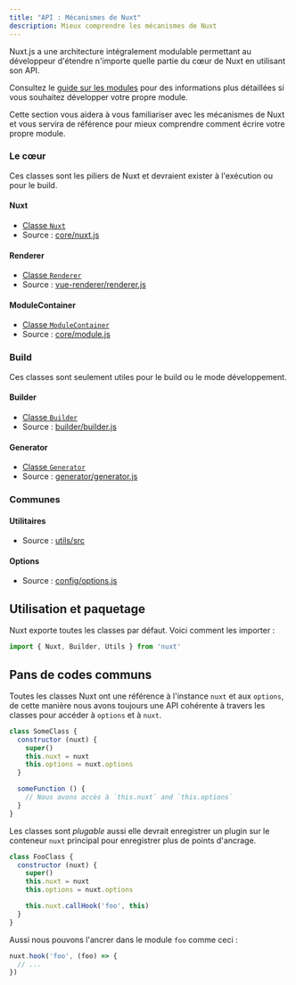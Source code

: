 ```yaml
---
title: "API : Mécanismes de Nuxt"
description: Mieux comprendre les mécanismes de Nuxt
---
```


Nuxt.js a une architecture intégralement modulable permettant au développeur d'étendre n'importe quelle partie du cœur de Nuxt en utilisant son API.

Consultez le [guide sur les modules](/guide/modules) pour des informations plus détaillées si vous souhaitez développer votre propre module.

Cette section vous aidera à vous familiariser avec les mécanismes de Nuxt et vous servira de référence pour mieux comprendre comment écrire votre propre module.

### Le cœur

Ces classes sont les piliers de Nuxt et devraient exister à l'exécution ou pour le build.

#### Nuxt

- [Classe `Nuxt`](/api/internals-nuxt)
- Source : [core/nuxt.js](https://github.com/nuxt/nuxt.js/blob/dev/packages/core/src/nuxt.js)

#### Renderer

- [Classe `Renderer`](/api/internals-renderer)
- Source : [vue-renderer/renderer.js](https://github.com/nuxt/nuxt.js/blob/dev/packages/vue-renderer/src/renderer.js)

#### ModuleContainer

- [Classe `ModuleContainer`](/api/internals-module-container)
- Source : [core/module.js](https://github.com/nuxt/nuxt.js/blob/dev/packages/core/src/module.js)

### Build

Ces classes sont seulement utiles pour le build ou le mode développement.

#### Builder

- [Classe `Builder`](/api/internals-builder)
- Source : [builder/builder.js](https://github.com/nuxt/nuxt.js/blob/dev/packages/builder/src/builder.js)

#### Generator

- [Classe `Generator`](/api/internals-generator)
- Source : [generator/generator.js](https://github.com/nuxt/nuxt.js/blob/dev/packages/generator/src/generator.js)

### Communes

#### Utilitaires

- Source : [utils/src](https://github.com/nuxt/nuxt.js/blob/dev/packages/utils/src)

#### Options

- Source : [config/options.js](https://github.com/nuxt/nuxt.js/blob/dev/packages/config/src/options.js)

## Utilisation et paquetage

Nuxt exporte toutes les classes par défaut. Voici comment les importer :

```js
import { Nuxt, Builder, Utils } from 'nuxt'
```

## Pans de codes communs

Toutes les classes Nuxt ont une référence à l'instance `nuxt` et aux `options`, de cette manière nous avons toujours une API cohérente à travers les classes pour accéder à `options` et à `nuxt`.

```js
class SomeClass {
  constructor (nuxt) {
    super()
    this.nuxt = nuxt
    this.options = nuxt.options
  }

  someFunction () {
    // Nous avons accès à `this.nuxt` and `this.options`
  }
}
```

Les classes sont *plugable* aussi elle devrait enregistrer un plugin sur le conteneur `nuxt` principal pour enregistrer plus de points d'ancrage.

```js
class FooClass {
  constructor (nuxt) {
    super()
    this.nuxt = nuxt
    this.options = nuxt.options

    this.nuxt.callHook('foo', this)
  }
}
```

Aussi nous pouvons l'ancrer dans le module `foo` comme ceci :

```js
nuxt.hook('foo', (foo) => {
  // ...
})
```
